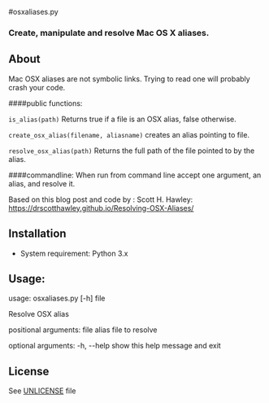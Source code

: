 #osxaliases.py

### Create, manipulate and resolve Mac OS X aliases.


## About
Mac OSX aliases are not symbolic links. Trying to read one will probably crash your code.

####public functions:

`is_alias(path)` Returns true if a file is an OSX alias, false otherwise.

`create_osx_alias(filename, aliasname)` creates an alias pointing to file.

`resolve_osx_alias(path)` Returns the full path of the file pointed to by the alias.

####commandline:
When run from command line accept one argument, an alias, and resolve it.

Based on this blog post and code by : Scott H. Hawley:
https://drscotthawley.github.io/Resolving-OSX-Aliases/



## Installation
 * System requirement: Python 3.x


## Usage:

usage: osxaliases.py [-h] file

Resolve OSX alias

positional arguments:
  file        alias file to resolve

optional arguments:
  -h, --help  show this help message and exit

## License
See [UNLICENSE](UNLICENSE) file

